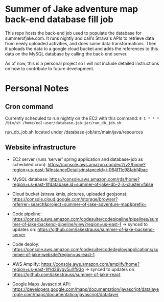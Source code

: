 # Summer of Jake adventure map back-end database fill job

This repo hosts the back-end job used to populate the database for summerofjake.com. It runs nightly and call's Strava's APIs to retrieve data from newly uploaded activities, 
and does some data transformations. Then it uploads the data to a google cloud bucket and adds the references to this data on the MySQL database by calling the back-end server.

As of now, this is a personal project so I will not include detailed instructions on how to contribute to future development.

# Personal Notes

## Cron command
Currently scheduled to run nightly on the EC2 with this command:
`0 1 * * * /bin/sh /home/ec2-user/database-job-jar/run_db_job.sh`

run_db_job.sh located under /database-job/src/main/java/resources

## Website infrastructure
* EC2 server (runs ‘server’ spring application and database-job as scheduled cron): https://console.aws.amazon.com/ec2/v2/home?region=us-east-1#InstanceDetails:instanceId=i-064f11c98fabf4bac
* MySQL database: https://console.aws.amazon.com/rds/home?region=us-east-1#database:id=summer-of-jake-db-2;is-cluster=false
* Cloud bucket (strava kmls, pictures, uploaded geojsons): https://console.cloud.google.com/storage/browser?referrer=search&project=summer-of-jake-adventure-map&prefix=
* Code pipeline: https://console.aws.amazon.com/codesuite/codepipeline/pipelines/summer-of-jake-backend-pipeline/view?region=us-east-1
  -> synced to updates on: https://github.com/jakestrauss/summer-of-jake-backend-server
* Code deploy: https://console.aws.amazon.com/codesuite/codedeploy/applications/summer-of-jake-website?region=us-east-1
* AWS Amplify: https://console.aws.amazon.com/amplify/home?region=us-east-1#/d36vgv5ul1f93o
  -> synced to updates on: https://github.com/jakestrauss/summer-of-jake-react

* Google Maps Javascript API: https://developers.google.com/maps/documentation/javascript/datalayerogle.com/maps/documentation/javascript/datalayer